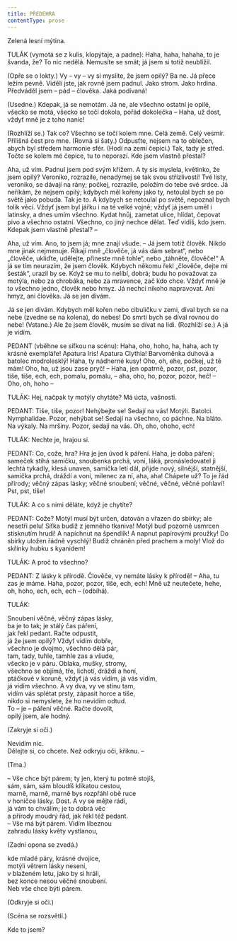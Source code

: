 ```yaml
---
title: PŘEDEHRA
contentType: prose
---
```


Zelená lesní mýtina.

TULÁK (vymotá se z kulis, klopýtaje, a padne): Haha, haha, hahaha, to je švanda, že? To nic nedělá. Nemusíte se smát; já jsem si totiž neublížil.

(Opře se o lokty.) Vy – vy – vy si myslíte, že jsem opilý? Ba ne. Já přece ležím pevně. Viděli jste, jak rovně jsem padnul. Jako strom. Jako hrdina. Předváděl jsem – pád – člověka. Jaká podívaná!

(Usedne.) Kdepak, já se nemotám. Já ne, ale všechno ostatní je opilé, všecko se motá, všecko se točí dokola, pořád dokolečka – Haha, už dost, vždyť mně je z toho nanic!

(Rozhlíží se.) Tak co? Všechno se točí kolem mne. Celá země. Celý vesmír. Přílišná čest pro mne. (Rovná si šaty.) Odpusťte, nejsem na to oblečen, abych byl středem harmonie sfér. (Hodí na zemi čepici.) Tak, tady je střed. Točte se kolem mé čepice, tu to neporazí. Kde jsem vlastně přestal?

Aha, už vím. Padnul jsem pod svým křížem. A ty sis myslela, květinko, že jsem opilý? Veroniko, rozrazile, nenadýmej se tak svou střízlivostí! Tvé listy, veroniko, se dávají na rány; počkej, rozrazile, položím do tebe své srdce. Já neříkám, že nejsem opilý; kdybych měl kořeny jako ty, netoulal bych se po světě jako pobuda. Tak je to. A kdybych se netoulal po světě, nepoznal bych tolik věcí. Vždyť jsem byl jářku i na té velké vojně; vždyť já jsem uměl i latinsky, a dnes umím všechno. Kydat hnůj, zametat ulice, hlídat, čepovat pivo a všechno ostatní. Všechno, co jiný nechce dělat. Teď vidíš, kdo jsem. Kdepak jsem vlastně přestal? –

Aha, už vím. Ano, to jsem já; mne znají všude. – Já jsem totiž člověk. Nikdo mne jinak nejmenuje. Říkají mně „člověče, já vás dám sebrat“, nebo „člověče, ukliďte, udělejte, přineste mně tohle“, nebo „táhněte, člověče!“ A já se tím neurazím, že jsem člověk. Kdybych někomu řekl „člověče, dejte mi šesták“, urazil by se. Když se mu to nelíbí, dobrá; budu ho považovat za motýla, nebo za chrobáka, nebo za mravence, zač kdo chce. Vždyť mně je to všechno jedno, člověk nebo hmyz. Já nechci nikoho napravovat. Ani hmyz, ani člověka. Já se jen dívám.

Já se jen dívám. Kdybych měl kořen nebo cibuličku v zemi, díval bych se na nebe (zvedne se na kolena), do nebes! Do smrti bych se díval rovnou do nebe! (Vstane.) Ale že jsem člověk, musím se dívat na lidi. (Rozhlíží se.) A já je vidím.

PEDANT (vběhne se síťkou na scénu): Haha, oho, hoho, ha, haha, ach ty krásné exempláře! Apatura Iris! Apatura Clythia! Barvoměnka duhová a batolec modrolesklý! Haha, ty nádherné kusy! Oho, oh, ehe, počkej, už tě mám! Oho, ha, už jsou zase pryč! – Haha, jen opatrně, pozor, pst, pozor, tiše, tiše, ech, ech, pomalu, pomalu, – aha, oho, ho, pozor, pozor, heč! – Oho, oh, hoho –

TULÁK: Hej, načpak ty motýly chytáte? Má úcta, vašnosti.

PEDANT: Tiše, tiše, pozor! Nehýbejte se! Sedají na vás! Motýli. Batolci. Nymphalidae. Pozor, nehýbat se! Sedají na všechno, co páchne. Na bláto. Na výkaly. Na mršiny. Pozor, sedají na vás. Oh, oho, ohoho, ech!

TULÁK: Nechte je, hrajou si.

PEDANT: Co, cože, hra? Hra je jen úvod k páření. Haha, je doba páření; sameček stíhá samičku, snoubenka prchá, voní, láká, pronásledovatel ji lechtá tykadly, klesá unaven, samička letí dál, přijde nový, silnější, statnější, samička prchá, dráždí a voní, milenec za ní, aha, aha! Chápete už? To je řád přírody; věčný zápas lásky; věčné snoubení; věčné, věčné, věčné pohlaví! Pst, pst, tiše!

TULÁK: A co s nimi děláte, když je chytíte?

PEDANT: Cože? Motýl musí být určen, datován a vřazen do sbírky; ale nesetři pelu! Síťka budiž z jemného tkaniva! Motýl buď pozorně usmrcen stisknutím hrudi! A napíchnut na špendlík! A napnut papírovými proužky! Do sbírky uložen řádně vyschlý! Budiž chráněn před prachem a moly! Vlož do skřínky hubku s kyanidem!

TULÁK: A proč to všechno?

PEDANT: Z lásky k přírodě. Člověče, vy nemáte lásky k přírodě! – Aha, tu zas je máme. Haha, pozor, pozor, tiše, ech, ech! Mně už neutečete, hehe, oh, hoho, ech, ech, ech – (odbíhá).

TULÁK:

Snoubení věčné, věčný zápas lásky,  
ba je to tak; je stálý čas páření,  
jak řekl pedant. Račte odpustit,  
já že jsem opilý? Vždyť vidím dobře,  
všechno je dvojmo, všechno dělá pár,  
tam, tady, tuhle, tamhle zas a všude,  
všecko je v páru. Oblaka, mušky, stromy,  
všechno se objímá, tře, lichotí, dráždí a honí,  
ptáčkové v koruně, vždyť já vás vidím, já vás vidím,  
já vidím všechno. A vy dva, vy ve stínu tam,  
vidím vás splétat prsty, zápasit horce a tiše,  
nikdo si nemyslete, že ho nevidím odtud.  
To – je – páření věčné. Račte dovolit,  
opilý jsem, ale hodný.

(Zakryje si oči.)

Nevidím nic.  
Dělejte si, co chcete. Než odkryju oči, křiknu. –

(Tma.)

– Vše chce být párem; ty jen, který tu potmě stojíš,  
sám, sám, sám bloudíš klikatou cestou,  
marně, marně, marně bys rozpřáhl obě ruce  
v honičce lásky. Dost. A vy se mějte rádi,  
já vám to chválím; je to dobrá věc  
a přírody moudrý řád, jak řekl též pedant.  
– Vše má být párem. Vidím líbeznou  
zahradu lásky květy vystlanou,

(Zadní opona se zvedá.)

kde mladé páry, krásné dvojice,  
motýli větrem lásky nesení,  
v blaženém letu, jako by si hráli,  
bez konce nesou věčné snoubení.  
Neb vše chce býti párem.

(Odkryje si oči.)

(Scéna se rozsvětlí.)

Kde to jsem?
